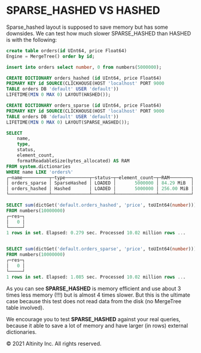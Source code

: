 # SPARSE\_HASHED VS HASHED

Sparse\_hashed layout is supposed to save memory but has some downsides. We can test how much slower SPARSE\_HASHED than HASHED is with the following:

```sql
create table orders(id UInt64, price Float64) 
Engine = MergeTree() order by id;

insert into orders select number, 0 from numbers(5000000);

CREATE DICTIONARY orders_hashed (id UInt64, price Float64)
PRIMARY KEY id SOURCE(CLICKHOUSE(HOST 'localhost' PORT 9000 
TABLE orders DB 'default' USER 'default')) 
LIFETIME(MIN 0 MAX 0) LAYOUT(HASHED());

CREATE DICTIONARY orders_sparse (id UInt64, price Float64)
PRIMARY KEY id SOURCE(CLICKHOUSE(HOST 'localhost' PORT 9000 
TABLE orders DB 'default' USER 'default')) 
LIFETIME(MIN 0 MAX 0) LAYOUT(SPARSE_HASHED());

SELECT
    name,
    type,
    status,
    element_count,
    formatReadableSize(bytes_allocated) AS RAM
FROM system.dictionaries
WHERE name LIKE 'orders%'
┌─name──────────┬─type─────────┬─status─┬─element_count─┬─RAM────────┐
│ orders_sparse │ SparseHashed │ LOADED │       5000000 │ 84.29 MiB  │
│ orders_hashed │ Hashed       │ LOADED │       5000000 │ 256.00 MiB │
└───────────────┴──────────────┴────────┴───────────────┴────────────┘

SELECT sum(dictGet('default.orders_hashed', 'price', toUInt64(number))) AS res
FROM numbers(10000000)
┌─res─┐
│   0 │
└─────┘
1 rows in set. Elapsed: 0.279 sec. Processed 10.02 million rows ...


SELECT sum(dictGet('default.orders_sparse', 'price', toUInt64(number))) AS res
FROM numbers(10000000)
┌─res─┐
│   0 │
└─────┘
1 rows in set. Elapsed: 1.085 sec. Processed 10.02 million rows ...
```

As you can see **SPARSE\_HASHED** is memory efficient and use about 3 times less memory \(!!!\) but is almost 4 times slower. But this is the ultimate case because this test does not read data from the disk \(no MergeTree table involved\).

We encourage you to test **SPARSE\_HASHED** against your real queries, because it able to save a lot of memory and have larger \(in rows\) external dictionaries.

© 2021 Altinity Inc. All rights reserved.
